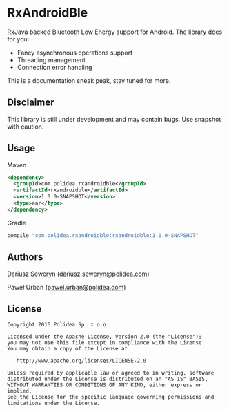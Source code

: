 RxAndroidBle
============

RxJava backed Bluetooth Low Energy support for Android. The library does for you:

 * Fancy asynchronous operations support
 * Threading management
 * Connection error handling
 
This is a documentation sneak peak, stay tuned for more.

Disclaimer
-------
This library is still under development and may contain bugs. Use snapshot with caution.

Usage
-------

Maven

```xml
<dependency>
  <groupId>com.polidea.rxandroidble</groupId>
  <artifactId>rxandroidble</artifactId>
  <version>1.0.0-SNAPSHOT</version>
  <type>aar</type>
</dependency>
```

Gradle

```java
compile "com.polidea.rxandroidble:rxandroidble:1.0.0-SNAPSHOT"
```
Authors
-------
Dariusz Seweryn (dariusz.seweryn@polidea.com)

Paweł Urban (pawel.urban@polidea.com)

License
-------

    Copyright 2016 Polidea Sp. z o.o 

    Licensed under the Apache License, Version 2.0 (the "License");
    you may not use this file except in compliance with the License.
    You may obtain a copy of the License at

       http://www.apache.org/licenses/LICENSE-2.0

    Unless required by applicable law or agreed to in writing, software
    distributed under the License is distributed on an "AS IS" BASIS,
    WITHOUT WARRANTIES OR CONDITIONS OF ANY KIND, either express or implied.
    See the License for the specific language governing permissions and
    limitations under the License.
